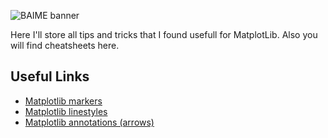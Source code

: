 ![BAIME banner](https://user-images.githubusercontent.com/47600826/73174265-9c3c5e80-4107-11ea-858b-c2c9f5304729.png)

Here I'll store all tips and tricks that I found usefull for MatplotLib. 
Also you will find cheatsheets here.

## Useful Links
- [Matplotlib markers](https://matplotlib.org/3.2.1/api/markers_api.html)
- [Matplotlib linestyles](https://matplotlib.org/3.1.0/gallery/lines_bars_and_markers/linestyles.html)
- [Matplotlib annotations (arrows)](https://matplotlib.org/2.0.0/users/annotations.html)
